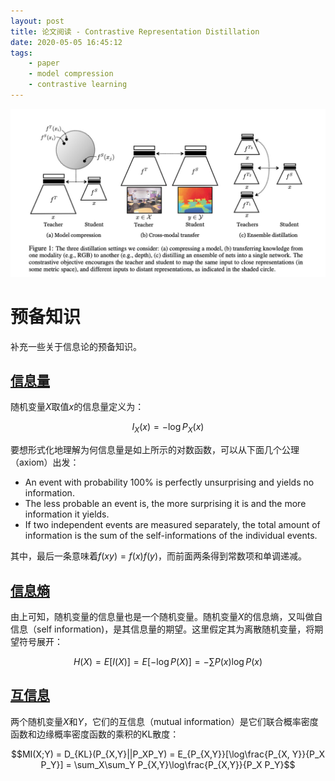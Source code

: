 ```yaml
---
layout: post
title: 论文阅读 - Contrastive Representation Distillation
date: 2020-05-05 16:45:12
tags:
    - paper
    - model compression
    - contrastive learning
---
```


![Contrastive Learning Distillation](/img/paper_contrastive_learning_distillation_cover.png)

<!-- more -->
# 预备知识

补充一些关于信息论的预备知识。

## [信息量](https://en.wikipedia.org/wiki/Information_content)

随机变量$X$取值$x$的信息量定义为：

$$I_X(x) = -\log P_X(x)$$

要想形式化地理解为何信息量是如上所示的对数函数，可以从下面几个公理（axiom）出发：

- An event with probability 100% is perfectly unsurprising and yields no information.
- The less probable an event is, the more surprising it is and the more information it yields.
- If two independent events are measured separately, the total amount of information is the sum of the self-informations of the individual events.

其中，最后一条意味着$f(xy) = f(x)f(y)$，而前面两条得到常数项和单调递减。

## [信息熵](https://en.wikipedia.org/wiki/Entropy_(information_theory))

由上可知，随机变量的信息量也是一个随机变量。随机变量$X$的信息熵，又叫做自信息（self information)，是其信息量的期望。这里假定其为离散随机变量，将期望符号展开：

$$H(X) = E[I(X)] = E[-\log P(X)] = -\sum P(x)\log P(x)$$

## [互信息](https://en.wikipedia.org/wiki/Mutual_information)

两个随机变量$X$和$Y$，它们的互信息（mutual information）是它们联合概率密度函数和边缘概率密度函数的乘积的KL散度：

$$MI(X;Y) = D_{KL}(P_{X,Y}||P_XP_Y) = E_{P_{X,Y}}[\log\frac{P_{X, Y}}{P_X P_Y}] = \sum_X\sum_Y P_{X,Y}\log\frac{P_{X,Y}}{P_X P_Y}$$